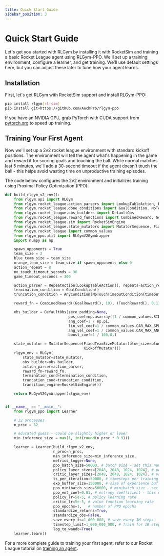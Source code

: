 ```yaml
---
title: Quick Start Guide
sidebar_position: 3
---
```


# Quick Start Guide

Let's get you started with RLGym by installing it with RocketSim and training a basic Rocket League agent using RLGym-PPO. We'll set up a training environment, configure a learner, and get training. We'll use default settings here, but you can adjust these later to tune how your agent learns.

## Installation

First, let's get RLGym with RocketSim support and install RLGym-PPO:

```bash
pip install rlgym[rl-sim]
pip install git+https://github.com/AechPro/rlgym-ppo
```

If you have an NVIDIA GPU, grab PyTorch with CUDA support from [pytorch.org](https://pytorch.org) to speed up training.

## Training Your First Agent

Now we'll set up a 2v2 rocket league environment with standard kickoff positions. The environment will tell the agent what's happening in the game and reward it for scoring goals and touching the ball. While normal matches last 5 minutes, we'll add a 30-second timeout if the agent doesn't touch the ball - this helps avoid wasting time on unproductive training episodes.

The code below configures the 2v2 environment and initializes training using Proximal Policy Optimization (PPO):

```python
def build_rlgym_v2_env():
    from rlgym.api import RLGym
    from rlgym.rocket_league.action_parsers import LookupTableAction, RepeatAction
    from rlgym.rocket_league.done_conditions import GoalCondition, NoTouchTimeoutCondition, TimeoutCondition, AnyCondition
    from rlgym.rocket_league.obs_builders import DefaultObs
    from rlgym.rocket_league.reward_functions import CombinedReward, GoalReward, TouchReward
    from rlgym.rocket_league.sim import RocketSimEngine
    from rlgym.rocket_league.state_mutators import MutatorSequence, FixedTeamSizeMutator, KickoffMutator
    from rlgym.rocket_league import common_values
    from rlgym_ppo.util import RLGymV2GymWrapper
    import numpy as np

    spawn_opponents = True
    team_size = 2
    blue_team_size = team_size
    orange_team_size = team_size if spawn_opponents else 0
    action_repeat = 8
    no_touch_timeout_seconds = 30
    game_timeout_seconds = 300

    action_parser = RepeatAction(LookupTableAction(), repeats=action_repeat)
    termination_condition = GoalCondition()
    truncation_condition = AnyCondition(NoTouchTimeoutCondition(timeout_seconds=no_touch_timeout_seconds), TimeoutCondition(timeout_seconds=game_timeout_seconds))

    reward_fn = CombinedReward((GoalReward(), 10), (TouchReward(), 0.1))

    obs_builder = DefaultObs(zero_padding=None,
                             pos_coef=np.asarray([1 / common_values.SIDE_WALL_X, 1 / common_values.BACK_NET_Y, 1 / common_values.CEILING_Z]),
                             ang_coef=1 / np.pi,
                             lin_vel_coef=1 / common_values.CAR_MAX_SPEED,
                             ang_vel_coef=1 / common_values.CAR_MAX_ANG_VEL,
                             boost_coef=1 / 100.0,)

    state_mutator = MutatorSequence(FixedTeamSizeMutator(blue_size=blue_team_size, orange_size=orange_team_size),
                                    KickoffMutator())
    rlgym_env = RLGym(
        state_mutator=state_mutator,
        obs_builder=obs_builder,
        action_parser=action_parser,
        reward_fn=reward_fn,
        termination_cond=termination_condition,
        truncation_cond=truncation_condition,
        transition_engine=RocketSimEngine())

    return RLGymV2GymWrapper(rlgym_env)


if __name__ == "__main__":
    from rlgym_ppo import Learner

    # 32 processes
    n_proc = 32

    # educated guess - could be slightly higher or lower
    min_inference_size = max(1, int(round(n_proc * 0.9)))

    learner = Learner(build_rlgym_v2_env,
                      n_proc=n_proc,
                      min_inference_size=min_inference_size,
                      metrics_logger=None,
                      ppo_batch_size=50000, # batch size - set this number to as large as your GPU can handle
                      policy_layer_sizes=[2048, 2048, 1024, 1024], # policy network
                      critic_layer_sizes=[2048, 2048, 1024, 1024], # value network
                      ts_per_iteration=50000, # timesteps per training iteration - set this equal to the batch size
                      exp_buffer_size=150000, # size of experience buffer - keep this 2 - 3x the batch size
                      ppo_minibatch_size=50000, # minibatch size - set this less than or equal to the batch size
                      ppo_ent_coef=0.01, # entropy coefficient - this determines the impact of exploration on the policy
                      policy_lr=5e-5, # policy learning rate
                      critic_lr=5e-5, # value function learning rate
                      ppo_epochs=1,   # number of PPO epochs
                      standardize_returns=True,
                      standardize_obs=False,
                      save_every_ts=1_000_000, # save every 1M steps
                      timestep_limit=1_000_000_000, # Train for 1B steps
                      log_to_wandb=True)
    learner.learn()
```

For a more complete guide to training your first agent, refer to our Rocket League tutorial on [training an agent](../Rocket%20League/training_an_agent).
